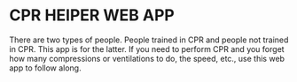 # CPR HElPER WEB APP

There are two types of people. People trained in CPR and people not trained in CPR. This app is for the latter. If you need to perform CPR and you forget how many compressions or ventilations to do, the speed, etc., use this web app to follow along. 
